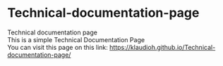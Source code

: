 # Technical-documentation-page
Technical documentation page<br>
This is a simple Technical Documentation Page<br>
You can visit this page on this link: https://klaudioh.github.io/Technical-documentation-page/
